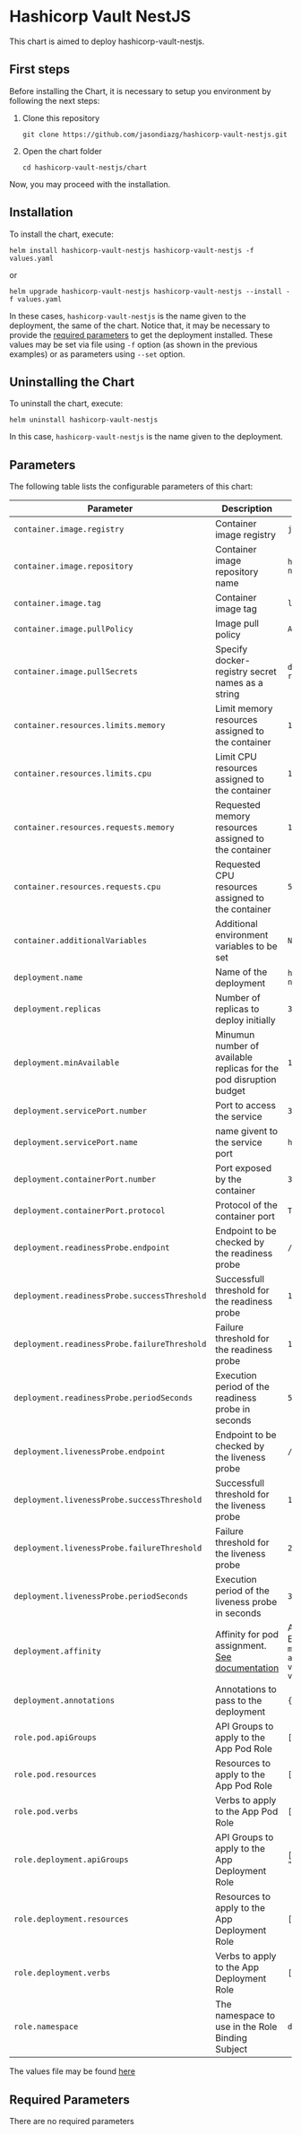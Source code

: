 # Hashicorp Vault NestJS

This chart is aimed to deploy hashicorp-vault-nestjs.

## First steps
Before installing the Chart, it is necessary to setup you environment by following the next steps:
1. Clone this repository
    ```
    git clone https://github.com/jasondiazg/hashicorp-vault-nestjs.git
    ```
2. Open the chart folder
    ```
    cd hashicorp-vault-nestjs/chart
    ```

Now, you may proceed with the installation.

## Installation

To install the chart, execute:

```
helm install hashicorp-vault-nestjs hashicorp-vault-nestjs -f values.yaml
```

or

```
helm upgrade hashicorp-vault-nestjs hashicorp-vault-nestjs --install -f values.yaml
```
In these cases, `hashicorp-vault-nestjs` is the name given to the deployment, the same of the chart. Notice that, it may be necessary to provide the [required parameters](#required-parameters) to get the deployment installed. These values may be set via file using `-f` option (as shown in the previous examples) or as parameters using `--set` option.

## Uninstalling the Chart

To uninstall the chart, execute:
```
helm uninstall hashicorp-vault-nestjs
```
In this case, `hashicorp-vault-nestjs` is the name given to the deployment.

## Parameters
The following table lists the configurable parameters of this chart:

| Parameter | Description | Default |
| --- | --- | --- |
| `container.image.registry` | Container image registry | `jasondiazg` |
| `container.image.repository` | Container image repository name | `hashicorp-vault-nestjs` |
| `container.image.tag` | Container image tag | `latest` |
| `container.image.pullPolicy` | Image pull policy | `Always` |
| `container.image.pullSecrets` | Specify docker-registry secret names as a string | `deployment-docker-registry-secret` |
| `container.resources.limits.memory` | Limit memory resources assigned to the container | `128Mi` |
| `container.resources.limits.cpu` | Limit CPU resources assigned to the container | `100m` |
| `container.resources.requests.memory` | Requested memory resources assigned to the container | `128Mi` |
| `container.resources.requests.cpu` | Requested CPU resources assigned to the container | `50m` |
| `container.additionalVariables` | Additional environment variables to be set | `NODE_ENV=production` |
| `deployment.name` | Name of the deployment | `hashicorp-vault-nestjs` |
| `deployment.replicas` | Number of replicas to deploy initially | `3` |
| `deployment.minAvailable` | Minumun number of available replicas for the pod disruption budget | `1` |
| `deployment.servicePort.number` | Port to access the service | `3000` |
| `deployment.servicePort.name` | name givent to the service port | `http` |
| `deployment.containerPort.number` | Port exposed by the container | `3000` |
| `deployment.containerPort.protocol` | Protocol of the container port | `TCP` |
| `deployment.readinessProbe.endpoint` | Endpoint to be checked by the readiness probe | `/api/health` |
| `deployment.readinessProbe.successThreshold` | Successfull threshold for the readiness probe | `1` |
| `deployment.readinessProbe.failureThreshold` | Failure threshold for the readiness probe | `120` |
| `deployment.readinessProbe.periodSeconds` | Execution period of the readiness probe in seconds | `5` |
| `deployment.livenessProbe.endpoint` | Endpoint to be checked by the liveness probe | `/api/health` |
| `deployment.livenessProbe.successThreshold` | Successfull threshold for the liveness probe | `1` |
| `deployment.livenessProbe.failureThreshold` | Failure threshold for the liveness probe | `2` |
| `deployment.livenessProbe.periodSeconds` | Execution period of the liveness probe in seconds | `30` |
| `deployment.affinity` | Affinity for pod assignment. [See documentation](https://kubernetes.io/docs/concepts/configuration/assign-pod-node/#affinity-and-anti-affinity) | Anti-affinity Expression: `matchExpressions: app In values(hashicorp-vault-nestjs)` |
| `deployment.annotations` | Annotations to pass to the deployment | `{}` |
| `role.pod.apiGroups` | API Groups to apply to the App Pod Role | `[""]` |
| `role.pod.resources` | Resources to apply to the App Pod Role | `["pods"]` |
| `role.pod.verbs` | Verbs to apply to the App Pod Role | `["delete"]` |
| `role.deployment.apiGroups` | API Groups to apply to the App Deployment Role | `["extensions", "apps"]` |
| `role.deployment.resources` | Resources to apply to the App Deployment Role | `["deployments"]` |
| `role.deployment.verbs` | Verbs to apply to the App Deployment Role | `["get", "list"]` |
| `role.namespace` | The namespace to use in the Role Binding Subject | `default` |

The values file may be found [here](./values.yaml)

## Required Parameters
There are no required parameters
